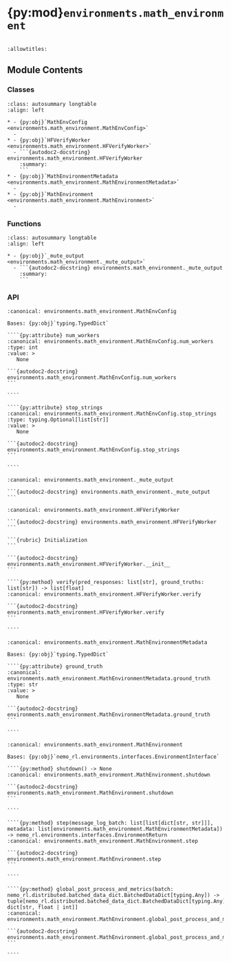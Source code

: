 # {py:mod}`environments.math_environment`

```{py:module} environments.math_environment
```

```{autodoc2-docstring} environments.math_environment
:allowtitles:
```

## Module Contents

### Classes

````{list-table}
:class: autosummary longtable
:align: left

* - {py:obj}`MathEnvConfig <environments.math_environment.MathEnvConfig>`
  -
* - {py:obj}`HFVerifyWorker <environments.math_environment.HFVerifyWorker>`
  - ```{autodoc2-docstring} environments.math_environment.HFVerifyWorker
    :summary:
    ```
* - {py:obj}`MathEnvironmentMetadata <environments.math_environment.MathEnvironmentMetadata>`
  -
* - {py:obj}`MathEnvironment <environments.math_environment.MathEnvironment>`
  -
````

### Functions

````{list-table}
:class: autosummary longtable
:align: left

* - {py:obj}`_mute_output <environments.math_environment._mute_output>`
  - ```{autodoc2-docstring} environments.math_environment._mute_output
    :summary:
    ```
````

### API

`````{py:class} MathEnvConfig()
:canonical: environments.math_environment.MathEnvConfig

Bases: {py:obj}`typing.TypedDict`

````{py:attribute} num_workers
:canonical: environments.math_environment.MathEnvConfig.num_workers
:type: int
:value: >
   None

```{autodoc2-docstring} environments.math_environment.MathEnvConfig.num_workers
```

````

````{py:attribute} stop_strings
:canonical: environments.math_environment.MathEnvConfig.stop_strings
:type: typing.Optional[list[str]]
:value: >
   None

```{autodoc2-docstring} environments.math_environment.MathEnvConfig.stop_strings
```

````

`````

````{py:function} _mute_output()
:canonical: environments.math_environment._mute_output

```{autodoc2-docstring} environments.math_environment._mute_output
```
````

`````{py:class} HFVerifyWorker()
:canonical: environments.math_environment.HFVerifyWorker

```{autodoc2-docstring} environments.math_environment.HFVerifyWorker
```

```{rubric} Initialization
```

```{autodoc2-docstring} environments.math_environment.HFVerifyWorker.__init__
```

````{py:method} verify(pred_responses: list[str], ground_truths: list[str]) -> list[float]
:canonical: environments.math_environment.HFVerifyWorker.verify

```{autodoc2-docstring} environments.math_environment.HFVerifyWorker.verify
```

````

`````

`````{py:class} MathEnvironmentMetadata()
:canonical: environments.math_environment.MathEnvironmentMetadata

Bases: {py:obj}`typing.TypedDict`

````{py:attribute} ground_truth
:canonical: environments.math_environment.MathEnvironmentMetadata.ground_truth
:type: str
:value: >
   None

```{autodoc2-docstring} environments.math_environment.MathEnvironmentMetadata.ground_truth
```

````

`````

`````{py:class} MathEnvironment(cfg: environments.math_environment.MathEnvConfig)
:canonical: environments.math_environment.MathEnvironment

Bases: {py:obj}`nemo_rl.environments.interfaces.EnvironmentInterface`

````{py:method} shutdown() -> None
:canonical: environments.math_environment.MathEnvironment.shutdown

```{autodoc2-docstring} environments.math_environment.MathEnvironment.shutdown
```

````

````{py:method} step(message_log_batch: list[list[dict[str, str]]], metadata: list[environments.math_environment.MathEnvironmentMetadata]) -> nemo_rl.environments.interfaces.EnvironmentReturn
:canonical: environments.math_environment.MathEnvironment.step

```{autodoc2-docstring} environments.math_environment.MathEnvironment.step
```

````

````{py:method} global_post_process_and_metrics(batch: nemo_rl.distributed.batched_data_dict.BatchedDataDict[typing.Any]) -> tuple[nemo_rl.distributed.batched_data_dict.BatchedDataDict[typing.Any], dict[str, float | int]]
:canonical: environments.math_environment.MathEnvironment.global_post_process_and_metrics

```{autodoc2-docstring} environments.math_environment.MathEnvironment.global_post_process_and_metrics
```

````

`````
